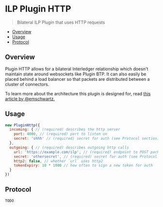 # ILP Plugin HTTP
> Bilateral ILP Plugin that uses HTTP requests

- [Overview](#overview)
- [Usage](#usage)
- [Protocol](#protocol)

## Overview

Plugin HTTP allows for a bilateral Interledger relationship which doesn't maintain state around websockets like Plugin BTP. It can also easily be placed behind a load balancer so that packets are distributed between a cluster of connectors.

To learn more about the architecture this plugin is designed for, read [this article by @emschwartz.](https://medium.com/interledger-blog/thoughts-on-scaling-interledger-connectors-7e3cad0dab7f)

## Usage

```js
new PluginHttp({
  incoming: { // (required) describes the http server
    port: 4000, // (required) port to listen on
    secret: 'shhh' // (required) secret for auth (see Protocol section)
  },
  outgoing: { // (required) describes outgoing http calls
    url: 'https://example.com/ilp', // (required) endpoint to POST packets to
    secret: 'othersecret', // (required) secret for auth (see Protocol section)
    http2: false, // whether `url` uses http2
    tokenExpiry: 10 * 1000 // how often to sign a new token for auth
  }
})
```

## Protocol

```
TODO
```
